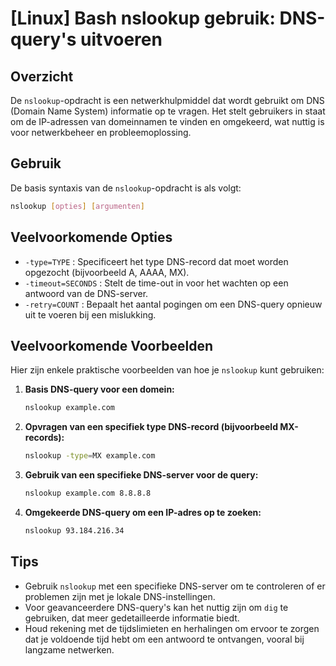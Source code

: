 # [Linux] Bash nslookup gebruik: DNS-query's uitvoeren

## Overzicht
De `nslookup`-opdracht is een netwerkhulpmiddel dat wordt gebruikt om DNS (Domain Name System) informatie op te vragen. Het stelt gebruikers in staat om de IP-adressen van domeinnamen te vinden en omgekeerd, wat nuttig is voor netwerkbeheer en probleemoplossing.

## Gebruik
De basis syntaxis van de `nslookup`-opdracht is als volgt:

```bash
nslookup [opties] [argumenten]
```

## Veelvoorkomende Opties
- `-type=TYPE` : Specificeert het type DNS-record dat moet worden opgezocht (bijvoorbeeld A, AAAA, MX).
- `-timeout=SECONDS` : Stelt de time-out in voor het wachten op een antwoord van de DNS-server.
- `-retry=COUNT` : Bepaalt het aantal pogingen om een DNS-query opnieuw uit te voeren bij een mislukking.

## Veelvoorkomende Voorbeelden
Hier zijn enkele praktische voorbeelden van hoe je `nslookup` kunt gebruiken:

1. **Basis DNS-query voor een domein:**

   ```bash
   nslookup example.com
   ```

2. **Opvragen van een specifiek type DNS-record (bijvoorbeeld MX-records):**

   ```bash
   nslookup -type=MX example.com
   ```

3. **Gebruik van een specifieke DNS-server voor de query:**

   ```bash
   nslookup example.com 8.8.8.8
   ```

4. **Omgekeerde DNS-query om een IP-adres op te zoeken:**

   ```bash
   nslookup 93.184.216.34
   ```

## Tips
- Gebruik `nslookup` met een specifieke DNS-server om te controleren of er problemen zijn met je lokale DNS-instellingen.
- Voor geavanceerdere DNS-query's kan het nuttig zijn om `dig` te gebruiken, dat meer gedetailleerde informatie biedt.
- Houd rekening met de tijdslimieten en herhalingen om ervoor te zorgen dat je voldoende tijd hebt om een antwoord te ontvangen, vooral bij langzame netwerken.